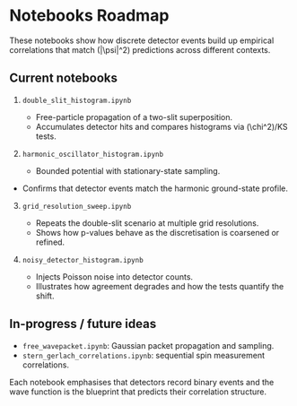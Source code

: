 # Notebooks Roadmap

These notebooks show how discrete detector events build up empirical
correlations that match \(|\psi|^2\) predictions across different contexts.

## Current notebooks

1. `double_slit_histogram.ipynb`
   - Free-particle propagation of a two-slit superposition.
   - Accumulates detector hits and compares histograms via \(\chi^2\)/KS tests.

2. `harmonic_oscillator_histogram.ipynb`
   - Bounded potential with stationary-state sampling.
  - Confirms that detector events match the harmonic ground-state profile.

3. `grid_resolution_sweep.ipynb`
   - Repeats the double-slit scenario at multiple grid resolutions.
   - Shows how p-values behave as the discretisation is coarsened or refined.

4. `noisy_detector_histogram.ipynb`
   - Injects Poisson noise into detector counts.
   - Illustrates how agreement degrades and how the tests quantify the shift.

## In-progress / future ideas

- `free_wavepacket.ipynb`: Gaussian packet propagation and sampling.
- `stern_gerlach_correlations.ipynb`: sequential spin measurement correlations.

Each notebook emphasises that detectors record binary events and the wave
function is the blueprint that predicts their correlation structure.

